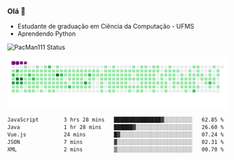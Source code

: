### Olá 👋

- Estudante de graduação em Ciência da Computação - UFMS
- Aprendendo Python

![PacMan111 Status](https://github-readme-stats.vercel.app/api?username=pacman111&show_icons=true&theme=gruvbox)
<!--[![Top Linguagens](https://github-readme-stats.vercel.app/api/top-langs/?username=pacman111&layout=compact)](https://github.com/anuraghazra/github-readme-stats) 
-->

![snake gif](https://github.com/PacMan111/PacMan111/blob/output/github-contribution-grid-snake.gif)

<!--START_SECTION:waka-->

```txt
JavaScript        3 hrs 28 mins   ███████████████▓░░░░░░░░░   62.85 %
Java              1 hr 28 mins    ██████▓░░░░░░░░░░░░░░░░░░   26.60 %
Vue.js            24 mins         █▓░░░░░░░░░░░░░░░░░░░░░░░   07.24 %
JSON              7 mins          ▓░░░░░░░░░░░░░░░░░░░░░░░░   02.31 %
XML               2 mins          ▒░░░░░░░░░░░░░░░░░░░░░░░░   00.70 %
```

<!--END_SECTION:waka-->
